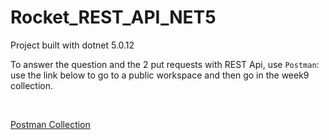 # Rocket_REST_API_NET5

Project built with dotnet 5.0.12

To answer the question and the 2 put requests with REST Api, use `Postman`: use the link below to go to a public workspace and then go in the week9 collection.

<br>

[Postman Collection](https://www.postman.com/lunar-star-117192/workspace/ysjz1xiv-hvsshvjehrikk-igsy2bcxpasta5moennmozp-ihwcq2vzwaxrymvu-tzexbgs3-sm-vbz-7enycteaiaq7x-boeckmunesnl-qitlrrzwhxix-nmxfh6w)


<br>
